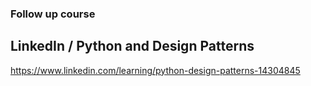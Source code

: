 ### Follow up course 

## LinkedIn / Python and Design Patterns 

https://www.linkedin.com/learning/python-design-patterns-14304845